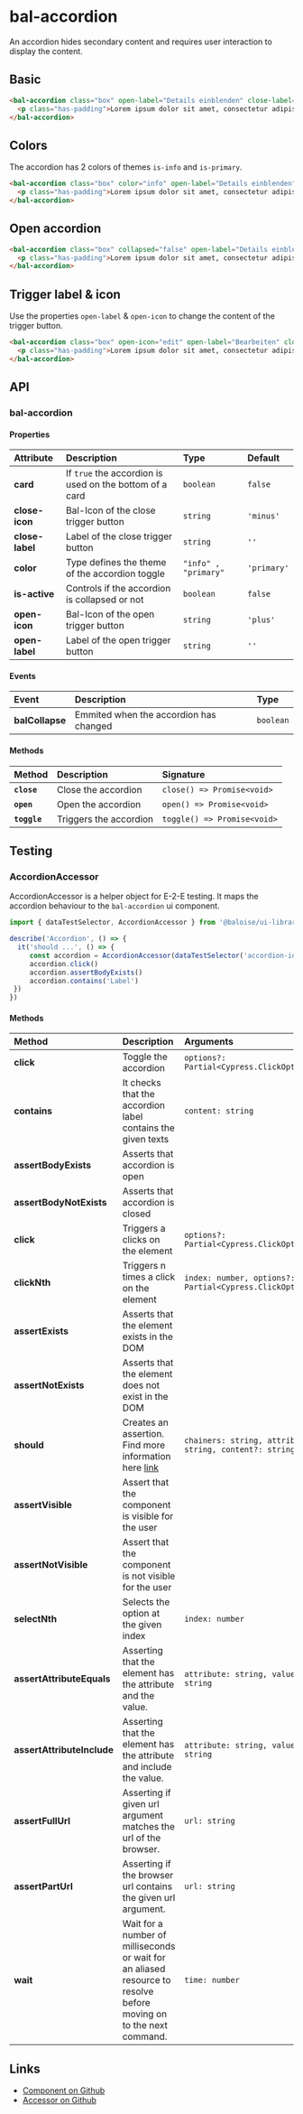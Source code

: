 # bal-accordion

An accordion hides secondary content and requires user interaction to display the content.

## Basic

<ClientOnly>  <docs-demo-bal-accordion-0></docs-demo-bal-accordion-0></ClientOnly>

```html
<bal-accordion class="box" open-label="Details einblenden" close-label="Details ausblenden" data-test-id="accordion">
  <p class="has-padding">Lorem ipsum dolor sit amet, consectetur adipiscing elit, sed do eiusmod tempor incididunt ut labore et dolore magna aliqua.</p>
</bal-accordion>
```

## Colors

The accordion has 2 colors of themes `is-info` and `is-primary`.

<ClientOnly>  <docs-demo-bal-accordion-1></docs-demo-bal-accordion-1></ClientOnly>

```html
<bal-accordion class="box" color="info" open-label="Details einblenden" close-label="Details ausblenden">
  <p class="has-padding">Lorem ipsum dolor sit amet, consectetur adipiscing elit, sed do eiusmod tempor incididunt ut labore et dolore magna aliqua.</p>
</bal-accordion>
```

## Open accordion

<ClientOnly>  <docs-demo-bal-accordion-2></docs-demo-bal-accordion-2></ClientOnly>

```html
<bal-accordion class="box" collapsed="false" open-label="Details einblenden" close-label="Details ausblenden">
  <p class="has-padding">Lorem ipsum dolor sit amet, consectetur adipiscing elit, sed do eiusmod tempor incididunt ut labore et dolore magna aliqua.</p>
</bal-accordion>
```

## Trigger label & icon

Use the properties `open-label` & `open-icon` to change the content of the trigger button.

<ClientOnly>  <docs-demo-bal-accordion-3></docs-demo-bal-accordion-3></ClientOnly>

```html
<bal-accordion class="box" open-icon="edit" open-label="Bearbeiten" close-label="Schliessen" close-icon="close">
  <p class="has-padding">Lorem ipsum dolor sit amet, consectetur adipiscing elit, sed do eiusmod tempor incididunt ut labore et dolore magna aliqua.</p>
</bal-accordion>
```


## API

### bal-accordion

#### Properties

| Attribute       | Description                                             | Type                 | Default     |
| :-------------- | :------------------------------------------------------ | :------------------- | :---------- |
| **card**        | If `true` the accordion is used on the bottom of a card | `boolean`            | `false`     |
| **close-icon**  | Bal-Icon of the close trigger button                    | `string`             | `'minus'`   |
| **close-label** | Label of the close trigger button                       | `string`             | `''`        |
| **color**       | Type defines the theme of the accordion toggle          | `"info" , "primary"` | `'primary'` |
| **is-active**   | Controls if the accordion is collapsed or not           | `boolean`            | `false`     |
| **open-icon**   | Bal-Icon of the open trigger button                     | `string`             | `'plus'`    |
| **open-label**  | Label of the open trigger button                        | `string`             | `''`        |

#### Events

| Event           | Description                            | Type      |
| :-------------- | :------------------------------------- | :-------- |
| **balCollapse** | Emmited when the accordion has changed | `boolean` |

#### Methods

| Method       | Description            | Signature                   |
| :----------- | :--------------------- | :-------------------------- |
| **`close`**  | Close the accordion    | `close() => Promise<void>`  |
| **`open`**   | Open the accordion     | `open() => Promise<void>`   |
| **`toggle`** | Triggers the accordion | `toggle() => Promise<void>` |

## Testing

### AccordionAccessor

AccordionAccessor is a helper object for E-2-E testing.
It maps the accordion behaviour to the `bal-accordion` ui component.

```typescript
import { dataTestSelector, AccordionAccessor } from '@baloise/ui-library-testing'

describe('Accordion', () => {
  it('should ...', () => {
     const accordion = AccordionAccessor(dataTestSelector('accordion-id')).get()
     accordion.click()
     accordion.assertBodyExists()
     accordion.contains('Label')
 })
})
```

#### Methods

| Method                     | Description                                                                                                        | Arguments                                                |
| :------------------------- | :----------------------------------------------------------------------------------------------------------------- | :------------------------------------------------------- |
| **click**                  | Toggle the accordion                                                                                               | `options?: Partial<Cypress.ClickOptions>`                |
| **contains**               | It checks that the accordion label contains the given texts                                                        | `content: string`                                        |
| **assertBodyExists**       | Asserts that accordion is open                                                                                     |                                                          |
| **assertBodyNotExists**    | Asserts that accordion is closed                                                                                   |                                                          |
| **click**                  | Triggers a clicks on the element                                                                                   | `options?: Partial<Cypress.ClickOptions>`                |
| **clickNth**               | Triggers n times a click on the element                                                                            | `index: number, options?: Partial<Cypress.ClickOptions>` |
| **assertExists**           | Asserts that the element exists in the DOM                                                                         |                                                          |
| **assertNotExists**        | Asserts that the element does not exist in the DOM                                                                 |                                                          |
| **should**                 | Creates an assertion. Find more information here [link](https://docs.cypress.io/api/commands/should.html#Syntax)   | `chainers: string, attribute?: string, content?: string` |
| **assertVisible**          | Assert that the component is visible for the user                                                                  |                                                          |
| **assertNotVisible**       | Assert that the component is not visible for the user                                                              |                                                          |
| **selectNth**              | Selects the option at the given index                                                                              | `index: number`                                          |
| **assertAttributeEquals**  | Asserting that the element has the attribute and the value.                                                        | `attribute: string, value: string`                       |
| **assertAttributeInclude** | Asserting that the element has the attribute and include the value.                                                | `attribute: string, value: string`                       |
| **assertFullUrl**          | Asserting if given url argument matches the url of the browser.                                                    | `url: string`                                            |
| **assertPartUrl**          | Asserting if the browser url contains the given url argument.                                                      | `url: string`                                            |
| **wait**                   | Wait for a number of milliseconds or wait for an aliased resource to resolve before moving on to the next command. | `time: number`                                           |




## Links

* [Component on Github](https://github.com/baloise/ui-library/blob/master/packages/library/src/components/bal-accordion)
* [Accessor on Github](https://github.com/baloise/ui-library/blob/master/packages/testing/src/accessors/accordion.accessor.ts)

